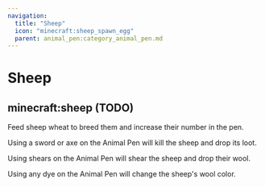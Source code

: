 ```yaml
---
navigation:
  title: "Sheep"
  icon: "minecraft:sheep_spawn_egg"
  parent: animal_pen:category_animal_pen.md
---
```


# Sheep

## minecraft:sheep (TODO)

<GameScene zoom={4}>
  <Entity id="minecraft:sheep" />
</GameScene>

<ItemImage id="minecraft:wheat" />

Feed sheep wheat to breed them and increase their number in the pen.

<ItemImage id="minecraft:diamond_sword" />

Using a sword or axe on the Animal Pen will kill the sheep and drop its loot.

<ItemImage id="minecraft:shears" />

Using shears on the Animal Pen will shear the sheep and drop their wool.

<ItemImage id="minecraft:orange_dye" />

Using any dye on the Animal Pen will change the sheep's wool color.

